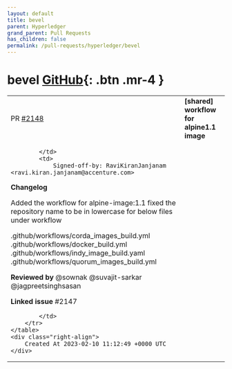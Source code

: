 ```yaml
---
layout: default
title: bevel
parent: Hyperledger
grand_parent: Pull Requests
has_children: false
permalink: /pull-requests/hyperledger/bevel
---
```


# bevel <span class="fs-3 right-align">[GitHub](https://github.com/hyperledger/bevel){: .btn .mr-4 }</span>


<div>
    <table>
        <tr>
            <td>
                PR <a href="https://github.com/hyperledger/bevel/pull/2148" class=".btn">#2148</a>
            </td>
            <td>
                <b>
                    [shared] workflow for alpine1.1 image
                </b>
            </td>
        </tr>
        <tr>
            <td>
                
            </td>
            <td>
                Signed-off-by: RaviKiranJanjanam <ravi.kiran.janjanam@accenture.com>

**Changelog**

Added the workflow for alpine-image:1.1
fixed the repository name to be in lowercase for below files under workflow

.github/workflows/corda_images_build.yml
.github/workflows/docker_build.yml
.github/workflows/indy_image_build.yaml
.github/workflows/quorum_images_build.yml

 

**Reviewed by**
@sownak @suvajit-sarkar @jagpreetsinghsasan 

 

**Linked issue**
#2147 

            </td>
        </tr>
    </table>
    <div class="right-align">
        Created At 2023-02-10 11:12:49 +0000 UTC
    </div>
</div>

